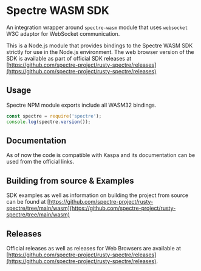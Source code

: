 # Spectre WASM SDK

An integration wrapper around `spectre-wasm` module that uses
`websocket` W3C adaptor for WebSocket communication.

This is a Node.js module that provides bindings to the Spectre WASM
SDK strictly for use in the Node.js environment. The web browser
version of the SDK is available as part of official SDK releases at
[https://github.com/spectre-project/rusty-spectre/releases](https://github.com/spectre-project/rusty-spectre/releases)

## Usage

Spectre NPM module exports include all WASM32 bindings.
```javascript
const spectre = require('spectre');
console.log(spectre.version());
```

## Documentation

As of now the code is compatible with Kaspa and its documentation can
be used from the official links.

## Building from source & Examples

SDK examples as well as information on building the project from
source can be found at [https://github.com/spectre-project/rusty-spectre/tree/main/wasm](https://github.com/spectre-project/rusty-spectre/tree/main/wasm)

## Releases

Official releases as well as releases for Web Browsers are available
at [https://github.com/spectre-project/rusty-spectre/releases](https://github.com/spectre-project/rusty-spectre/releases).
